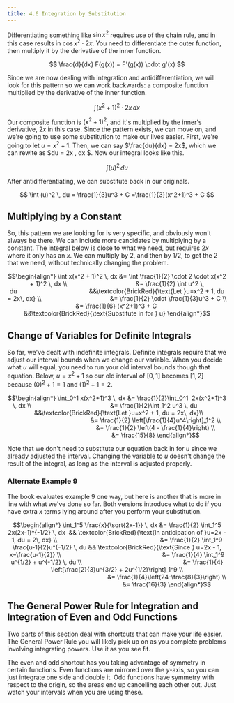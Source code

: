 ```yaml
---
title: 4.6 Integration by Substitution
---
```


Differentiating something like $\sin x^2$ requires use of the chain rule, and in this case results in $\cos x^2 \cdot 2x$. You need to differentiate the outer function, then multiply it by the derivative of the inner function.

$$ \frac{d}{dx} F(g(x)) = F'(g(x)) \cdot g'(x) $$

Since we are now dealing with integration and antidifferentiation, we will look for this pattern so we can work backwards: a composite function multiplied by the derivative of the inner function.

$$ \int (x^2 + 1)^2 \cdot 2x \, dx $$

Our composite function is $(x^2 + 1)^2$, and it's multiplied by the inner's derivative, $2x$ in this case. Since the pattern exists, we can move on, and we're going to use some substitution to make our lives easier. First, we're going to let $u = x^2 + 1$. Then, we can say $\frac{du}{dx} = 2x$, which we can rewite as $du = 2x \, dx $. Now our integral looks like this.

$$ \int (u)^2 \, du $$

After antidifferentiating, we can substitute back in our originals.

$$ \int (u)^2 \, du = \frac{1}{3}u^3 + C =\frac{1}{3}(x^2+1)^3 + C $$

## Multiplying by a Constant

So, this pattern we are looking for is very specific, and obviously won't always be there. We can include more candidates by multiplying by a constant. The integral below is close to what we need, but requires $2x$ where it only has an $x$. We can multiply by $2$, and then by $1/2$, to get the $2$ that we need, without technically changing the problem.

$$\begin{align*}
\int x(x^2 + 1)^2 \, dx &= \int \frac{1}{2} \cdot 2 \cdot x(x^2 + 1)^2 \, dx \\
                                       &= \frac{1}{2} \int u^2 \, du                                          &&\textcolor{BrickRed}{\text{Let }u=x^2 + 1, du = 2x\, dx} \\
                                       &= \frac{1}{2} \cdot \frac{1}{3}u^3 + C \\
                                       &= \frac{1}{6} (x^2+1)^3 + C                                         &&\textcolor{BrickRed}{\text{Substitute in for } u}
\end{align*}$$

## Change of Variables for Definite Integrals

So far, we've dealt with indefinite integrals. Definite integrals require that we adjust our interval bounds when we change our variable. When you decide what $u$ will equal, you need to run your old interval bounds though that equation. Below, $u=x^2+1$ so our old interval of $[0,1]$ becomes $[1,2]$ because $(0)^2 + 1 = 1$ and $(1)^2 + 1 = 2$.

$$\begin{align*}
\int_0^1 x(x^2+1)^3 \, dx &= \frac{1}{2}\int_0^1  2x(x^2+1)^3 \, dx \\
                                             &= \frac{1}{2}\int_1^2 u^3 \, du                 &&\textcolor{BrickRed}{\text{Let }u=x^2 + 1, du = 2x\, dx}\\
                                             &= \frac{1}{2} \left[\frac{1}{4}u^4\right]_1^2 \\
                                             &= \frac{1}{2} \left(4 - \frac{1}{4}\right) \\
                                             &= \frac{15}{8}
\end{align*}$$

Note that we don't need to substitute our equation back in for $u$ since we already adjusted the interval. Changing the variable to $u$ doesn't change the result of the integral, as long as the interval is adjusted properly.

### Alternate Example 9

The book evaluates example 9 one way, but here is another that is more in line with what we've done so far. Both versions introduce what to do if you have extra $x$ terms lying around after you perform your substitution.

$$\begin{align*}
\int_1^5 \frac{x}{\sqrt{2x-1}} \, dx &= \frac{1}{2} \int_1^5 2x(2x-1)^{-1/2} \, dx  && \textcolor{BrickRed}{\text{In anticipation of }u=2x - 1, du = 2\, dx} \\
                                                           &= \frac{1}{2} \int_1^9 \frac{u-1}{2}u^{-1/2} \, du && \textcolor{BrickRed}{\text{Since } u=2x - 1, x=\frac{u-1}{2}} \\
                                                          &= \frac{1}{4} \int_1^9 u^{1/2} + u^{-1/2} \, du \\
                                                          &= \frac{1}{4} \left[\frac{2}{3}u^{3/2} + 2u^{1/2}\right]_1^9 \\
                                                          &= \frac{1}{4}\left(24-\frac{8}{3}\right) \\
                                                          &= \frac{16}{3}
\end{align*}$$

## The General Power Rule for Integration and Integration of Even and Odd Functions

Two parts of this section deal with shortcuts that can make your life easier. The General Power Rule you will likely pick up on as you complete problems involving integrating powers. Use it as you see fit.

The even and odd shortcut has you taking advantage of symmetry in certain functions. Even functions are mirrored over the $y$-axis, so you can just integrate one side and double it. Odd functions have symmetry with respect to the origin, so the areas end up cancelling each other out. Just watch your intervals when you are using these.
